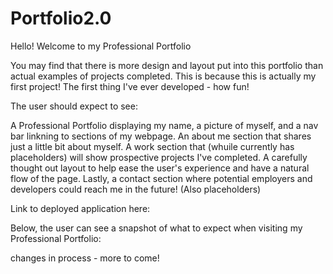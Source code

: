 # Portfolio2.0

Hello! Welcome to my Professional Portfolio

You may find that there is more design and layout put into this portfolio than actual examples of projects completed. This is because this is actually my first project! The first thing I've ever developed - how fun!

The user should expect to see:

A Professional Portfolio displaying my name, a picture of myself, and a nav bar linkning to sections of my webpage.
An about me section that shares just a little bit about myself.
A work section that (whuile currently has placeholders) will show prospective projects I've completed.
A carefully thought out layout to help ease the user's experience and have a natural flow of the page.
Lastly, a contact section where potential employers and developers could reach me in the future! (Also placeholders)

Link to deployed application here: 

Below, the user can see a snapshot of what to expect when visiting my Professional Portfolio:

changes in process - more to come!
